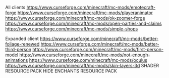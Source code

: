 All clients
https://www.curseforge.com/minecraft/mc-mods/emotecraft-forge
https://www.curseforge.com/minecraft/mc-mods/playeranimator
https://www.curseforge.com/minecraft/mc-mods/ok-zoomer-forge
https://www.curseforge.com/minecraft/mc-mods/open-parties-and-claims
https://www.curseforge.com/minecraft/mc-mods/simple-shops


Expanded client
https://www.curseforge.com/minecraft/mc-mods/better-foliage-renewed
https://www.curseforge.com/minecraft/mc-mods/better-third-person
https://www.curseforge.com/minecraft/mc-mods/first-person-model
https://www.curseforge.com/minecraft/mc-mods/not-enough-animations
https://www.curseforge.com/minecraft/mc-mods/oculus
https://www.curseforge.com/minecraft/mc-mods/skin-layers-3d
SHADER
RESOURCE PACK
HIDE ENCHANTS RESOURCE PACK
